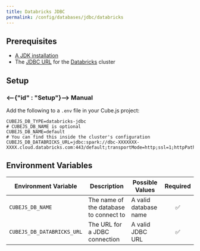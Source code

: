 ```yaml
---
title: Databricks JDBC
permalink: /config/databases/jdbc/databricks
---
```


## Prerequisites

- [A JDK installation][gh-cubejs-jdbc-install]
- The [JDBC URL][databricks-docs-jdbc-url] for the [Databricks][databricks]
  cluster

## Setup

### <--{"id" : "Setup"}-->  Manual

Add the following to a `.env` file in your Cube.js project:

```dotenv
CUBEJS_DB_TYPE=databricks-jdbc
# CUBEJS_DB_NAME is optional
CUBEJS_DB_NAME=default
# You can find this inside the cluster's configuration
CUBEJS_DB_DATABRICKS_URL=jdbc:spark://dbc-XXXXXXX-XXXX.cloud.databricks.com:443/default;transportMode=http;ssl=1;httpPath=sql/protocolv1/o/XXXXX/XXXXX;AuthMech=3;UID=token;PWD=XXXXX
```

## Environment Variables

| Environment Variable       | Description                            | Possible Values       | Required |
| -------------------------- | -------------------------------------- | --------------------- | :------: |
| `CUBEJS_DB_NAME`           | The name of the database to connect to | A valid database name |    ✅    |
| `CUBEJS_DB_DATABRICKS_URL` | The URL for a JDBC connection          | A valid JDBC URL      |    ✅    |

[databricks]: https://databricks.com/
[databricks-docs-jdbc-url]:
  https://docs.databricks.com/integrations/bi/jdbc-odbc-bi.html#get-server-hostname-port-http-path-and-jdbc-url
[gh-cubejs-jdbc-install]:
  https://github.com/cube-js/cube.js/blob/master/packages/cubejs-jdbc-driver/README.md#java-installation
